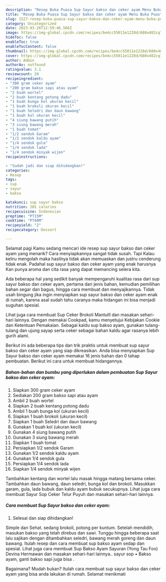 ```yaml
---
description: "Resep Buka Puasa Sup Sayur bakso dan ceker ayam Menu Buka Puas"
title: "Resep Buka Puasa Sup Sayur bakso dan ceker ayam Menu Buka Puas"
slug: 1527-resep-buka-puasa-sup-sayur-bakso-dan-ceker-ayam-menu-buka-puas
category: Uncategorized
date: 2023-03-26T12:59:46.566Z
image: https://img-global.cpcdn.com/recipes/be4cc55011e1228d/680x482cq70/sup-sayur-bakso-dan-ceker-ayam-foto-resep-utama.jpg
hideToc: false
enableToc: true
enableTocContent: false
thumbnail: https://img-global.cpcdn.com/recipes/be4cc55011e1228d/680x482cq70/sup-sayur-bakso-dan-ceker-ayam-foto-resep-utama.jpg
cover: https://img-global.cpcdn.com/recipes/be4cc55011e1228d/680x482cq70/sup-sayur-bakso-dan-ceker-ayam-foto-resep-utama.jpg
author: Admin
authorAv: notfound
ratingvalue: 3.1
reviewcount: 20
recipeingredient:
- "300 gram ceker ayam"
- "200 gram bakso sapi atau ayam"
- "2 buah wortel"
- "2 buah kentang potong dadu"
- "1 buah bunga kol ukuran kecil"
- "1 buah brokoli ukuran kecil"
- "1 buah Seledri dan daun bawang"
- "1 buah kol ukuran kecil"
- "4 siung bawang putih"
- "3 siung bawang merah"
- "1 buah tomat"
- "1/2 sendok Garam"
- "1/2 sendok kaldu ayam"
- "1/4 sendok gula"
- "1/4 sendok lada"
- "1/4 sendok minyak wijen"
recipeinstructions:

- "Sudah jadi dan siap dihidangkan!"
categories:
- Resep
tags:
- sup
- sayur
- bakso

katakunci: sup sayur bakso 
nutrition: 201 calories
recipecuisine: Indonesian
preptime: "PT15M"
cooktime: "PT40M"
recipeyield: "2"
recipecategory: Dessert

---
```



Selamat pagi Kamu sedang mencari ide resep sup sayur bakso dan ceker ayam yang menarik? Cara menyiapkannya sangat tidak susah. Tapi Kalau keliru mengolah maka hasilnya tidak akan memuaskan dan justru cenderung tidak enak. Padahal sup sayur bakso dan ceker ayam yang enak harusnya Kan punya aroma dan cita rasa yang dapat memancing selera kita.


Ada beberapa hal yang sedikit banyak mempengaruhi kualitas rasa dari sup sayur bakso dan ceker ayam, pertama dari jenis bahan, kemudian pemilihan bahan segar dan bagus, hingga cara membuat dan menyajikannya. Tidak usah bingung jika ingin menyiapkan sup sayur bakso dan ceker ayam enak di rumah, karena asal sudah tahu caranya maka hidangan ini bisa menjadi suguhan spesial.

Lihat juga cara membuat Sup Ceker Brokoli Mantulll dan masakan sehari-hari lainnya. Dengan memakai Cookpad, kamu menyetujui Kebijakan Cookie dan Ketentuan Pemakaian. Sebagai kaldu sup bakso ayam, gunakan tulang-tulang dan ujung sayap serta ceker sebagai bahan kaldu agar rasanya lebih gurih alami.


Berikut ini ada beberapa tips dan trik praktis untuk membuat sup sayur bakso dan ceker ayam yang siap dikreasikan. Anda bisa menyiapkan Sup Sayur bakso dan ceker ayam memakai 16 jenis bahan dan 0 tahap pembuatan. Berikut ini cara untuk membuat hidangannya.

<!--inarticleads1-->

##### Bahan-bahan dan bumbu yang diperlukan dalam pembuatan Sup Sayur bakso dan ceker ayam:

1. Siapkan 300 gram ceker ayam
1. Sediakan 200 gram bakso sapi atau ayam
1. Ambil 2 buah wortel
1. Siapkan 2 buah kentang potong dadu
1. Ambil 1 buah bunga kol (ukuran kecil)
1. Siapkan 1 buah brokoli (ukuran kecil)
1. Siapkan 1 buah Seledri dan daun bawang
1. Gunakan 1 buah kol (ukuran kecil)
1. Gunakan 4 siung bawang putih
1. Gunakan 3 siung bawang merah
1. Siapkan 1 buah tomat
1. Persiapkan 1/2 sendok Garam
1. Gunakan 1/2 sendok kaldu ayam
1. Gunakan 1/4 sendok gula
1. Persiapkan 1/4 sendok lada
1. Siapkan 1/4 sendok minyak wijen


Tambahkan kentang dan wortel lalu masak hingga matang bersama ceker. Tambahkan daun bawang, daun seledri, bunga kol dan brokoli. Masukkan garam, gula, lada bubuk dan kaldu ayam bubuk secukupnya. Lihat juga cara membuat Sayur Sop Ceker Telur Puyuh dan masakan sehari-hari lainnya. 

<!--inarticleads2-->

##### Cara membuat Sup Sayur bakso dan ceker ayam:


1. Selesai dan siap dihidangkan!

Simple dan Sehat. sedang brokoli, potong per kuntum. Setelah mendidih, masukan bakso yang telah direbus dan sawi. Tunggu hingga beberapa saat lalu sajikan dengan ditambahkan seledri, bawang merah goreng dan daun bawang. Itulah resep dan cara membuat sup bakso ayam sedap dan spesial. Lihat juga cara membuat Sup Bakso Ayam Sayuran (Yong Tau Foo) Devina Hermawan dan masakan sehari-hari lainnya.. sayur sop • Bakso ayam, ganti bakso sapi juga bisa . 

Bagaimana? Mudah bukan? Itulah cara membuat sup sayur bakso dan ceker ayam yang bisa anda lakukan di rumah. Selamat menikmati
